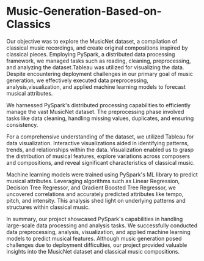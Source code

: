 # Music-Generation-Based-on-Classics


Our objective was to explore the MusicNet dataset, a compilation of classical music recordings, and create original compositions inspired by classical pieces. Employing PySpark, a distributed data processing framework, we managed tasks such as reading, cleaning, preprocessing, and analyzing the dataset.Tableau was utilized for visualizing the data. Despite encountering deployment challenges in our primary goal of music generation, we effectively executed data preprocessing, analysis,visualization, and applied machine learning models to forecast musical attributes.

We harnessed PySpark's distributed processing capabilities to efficiently manage the vast MusicNet dataset. The preprocessing phase involved tasks like data cleaning, handling missing values, duplicates, and ensuring consistency.

For a comprehensive understanding of the dataset, we utilized Tableau for data visualization. Interactive visualizations aided in identifying patterns, trends, and relationships within the data. Visualization enabled us to grasp the distribution of musical features, explore variations across composers and compositions, and reveal significant characteristics of classical music.

Machine learning models were trained using PySpark's ML library to predict musical attributes. Leveraging algorithms such as Linear Regression, Decision Tree Regressor, and Gradient Boosted Tree Regressor, we uncovered correlations and accurately predicted attributes like tempo, pitch, and intensity. This analysis shed light on underlying patterns and structures within classical music.

In summary, our project showcased PySpark's capabilities in handling large-scale data processing and analysis tasks. We successfully conducted data preprocessing, analysis, visualization, and applied machine learning models to predict musical features. Although music generation posed challenges due to deployment difficulties, our project provided valuable insights into the MusicNet dataset and classical music compositions.
